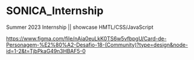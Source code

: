 # SONICA_Internship
Summer 2023 Internship || showcase HMTL/CSS/JavaScript

https://www.figma.com/file/nAia0euLkK0TS6w5vfbpgU/Card-de-Personagem-%E2%80%A2-Desafio-18-(Community)?type=design&node-id=1-2&t=TjbPkaG49n3HBAF5-0

